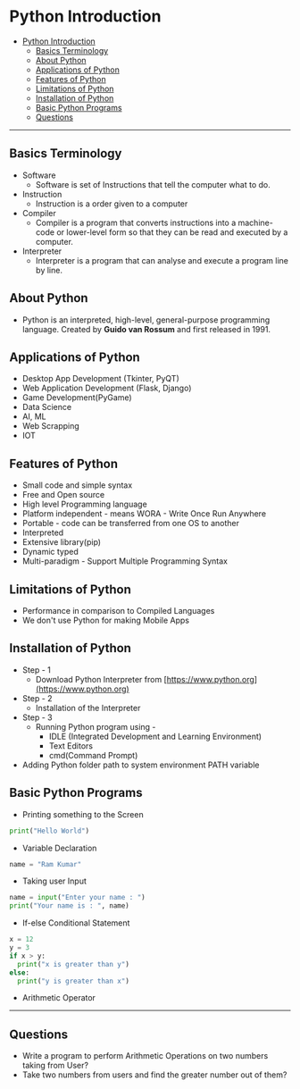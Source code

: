 # Python Introduction

- [Python Introduction](#python-introduction)
  - [Basics Terminology](#basics-terminology)
  - [About Python](#about-python)
  - [Applications of Python](#applications-of-python)
  - [Features of Python](#features-of-python)
  - [Limitations of Python](#limitations-of-python)
  - [Installation of Python](#installation-of-python)
  - [Basic Python Programs](#basic-python-programs)
  - [Questions](#questions)

---

## Basics Terminology

- Software
  - Software is set of Instructions that tell the computer what to do.
- Instruction
  - Instruction is a order given to a computer
- Compiler
  - Compiler is a program that converts instructions into a machine-code or lower-level form so that they can be read and executed by a computer.
- Interpreter
  - Interpreter is a program that can analyse and execute a program line by line.

## About Python

- Python is an interpreted, high-level, general-purpose programming language. Created by **Guido van Rossum** and first released in 1991.

## Applications of Python

- Desktop App Development (Tkinter, PyQT)
- Web Application Development (Flask, Django)
- Game Development(PyGame)
- Data Science
- AI, ML
- Web Scrapping
- IOT

## Features of Python

- Small code and simple syntax
- Free and Open source
- High level Programming language
- Platform independent - means WORA - Write Once Run Anywhere
- Portable - code can be transferred from one OS to another
- Interpreted
- Extensive library(pip)
- Dynamic typed
- Multi-paradigm - Support Multiple Programming Syntax

## Limitations of Python

- Performance in comparison to Compiled Languages
- We don't use Python for making Mobile Apps

## Installation of Python

- Step - 1
  - Download Python Interpreter from [https://www.python.org](https://www.python.org)
- Step - 2
  - Installation of the Interpreter
- Step - 3
  - Running Python program using -
    - IDLE (Integrated Development and Learning Environment)
    - Text Editors
    - cmd(Command Prompt)
- Adding Python folder path to system environment PATH variable

## Basic Python Programs

- Printing something to the Screen

```py
print("Hello World")
```

- Variable Declaration

```py
name = "Ram Kumar"
```

- Taking user Input

```py
name = input("Enter your name : ")
print("Your name is : ", name)
```

- If-else Conditional Statement

```py
x = 12
y = 3
if x > y:
  print("x is greater than y")
else:
  print("y is greater than x")
```

- Arithmetic Operator

---

## Questions

- Write a program to perform Arithmetic Operations on two numbers taking from User?
- Take two numbers from users and find the greater number out of them?

<!--
- Scripting,
- Cpython, Pypy, Anaconda
- Extensible / Embedded

- Help command
  - help()
  - help> topics
  - help>LISTS
  - help>quit
  - help('LISTS')
  - help('FORMATTING')
  - help('OPERATORS')
### Programming Syntax

- Scripting
- Functional
- Object oriented
- Modular
-->
<!-- - Interactive Mode, Scripting Mode -->
<!-- - REPL(Read Evaluate Print Loop) -->
<!-- - Python launcher for Windows Usage

```py
# py       # run the latest installed python shell
# py -3    # run the latest 3.x version shell
# py -3.8  # run the 3.8 version shell
``` -->
